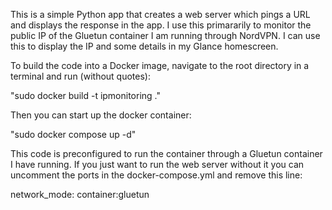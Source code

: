 This is a simple Python app that creates a web server which pings a URL and displays the response in the app. I use this primararily to monitor the public IP of the Gluetun container I am running through NordVPN. I can use this to display the IP and some details in my Glance homescreen.


To build the code into a Docker image, navigate to the root directory in a terminal and run (without quotes):

"sudo docker build -t ipmonitoring ."

Then you can start up the docker container:

"sudo docker compose up -d"

This code is preconfigured to run the container through a Gluetun container I have running. If you just want to run the web server without it you can uncomment the ports in the docker-compose.yml and remove this line:

network_mode: container:gluetun
